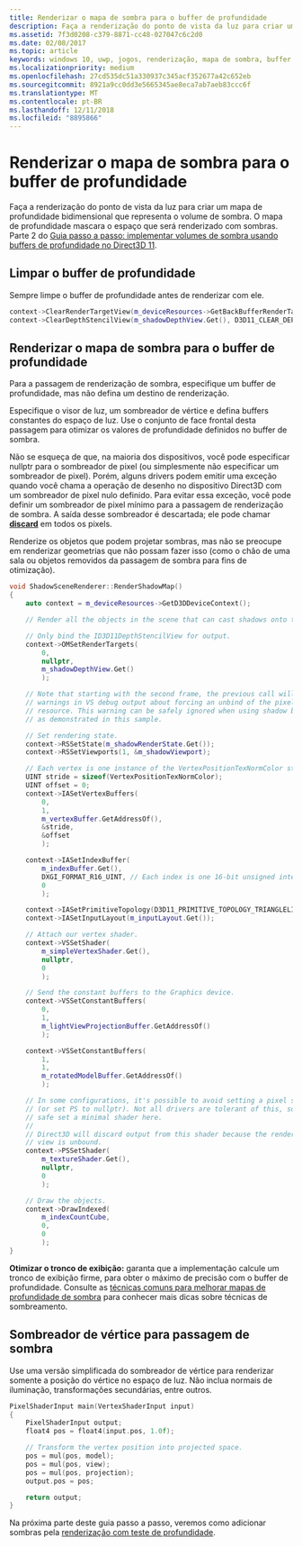 ```yaml
---
title: Renderizar o mapa de sombra para o buffer de profundidade
description: Faça a renderização do ponto de vista da luz para criar um mapa de profundidade bidimensional que representa o volume de sombra.
ms.assetid: 7f3d0208-c379-8871-cc48-027047c6c2d0
ms.date: 02/08/2017
ms.topic: article
keywords: windows 10, uwp, jogos, renderização, mapa de sombra, buffer de profundidade, direct3d
ms.localizationpriority: medium
ms.openlocfilehash: 27cd535dc51a330937c345acf352677a42c652eb
ms.sourcegitcommit: 8921a9cc0dd3e5665345ae8eca7ab7aeb83ccc6f
ms.translationtype: MT
ms.contentlocale: pt-BR
ms.lasthandoff: 12/11/2018
ms.locfileid: "8895866"
---
```

# <a name="render-the-shadow-map-to-the-depth-buffer"></a>Renderizar o mapa de sombra para o buffer de profundidade




Faça a renderização do ponto de vista da luz para criar um mapa de profundidade bidimensional que representa o volume de sombra. O mapa de profundidade mascara o espaço que será renderizado com sombras. Parte 2 do [Guia passo a passo: implementar volumes de sombra usando buffers de profundidade no Direct3D 11](implementing-depth-buffers-for-shadow-mapping.md).

## <a name="clear-the-depth-buffer"></a>Limpar o buffer de profundidade


Sempre limpe o buffer de profundidade antes de renderizar com ele.

```cpp
context->ClearRenderTargetView(m_deviceResources->GetBackBufferRenderTargetView(), DirectX::Colors::CornflowerBlue);
context->ClearDepthStencilView(m_shadowDepthView.Get(), D3D11_CLEAR_DEPTH | D3D11_CLEAR_STENCIL, 1.0f, 0);
```

## <a name="render-the-shadow-map-to-the-depth-buffer"></a>Renderizar o mapa de sombra para o buffer de profundidade


Para a passagem de renderização de sombra, especifique um buffer de profundidade, mas não defina um destino de renderização.

Especifique o visor de luz, um sombreador de vértice e defina buffers constantes do espaço de luz. Use o conjunto de face frontal desta passagem para otimizar os valores de profundidade definidos no buffer de sombra.

Não se esqueça de que, na maioria dos dispositivos, você pode especificar nullptr para o sombreador de pixel (ou simplesmente não especificar um sombreador de pixel). Porém, alguns drivers podem emitir uma exceção quando você chama a operação de desenho no dispositivo Direct3D com um sombreador de pixel nulo definido. Para evitar essa exceção, você pode definir um sombreador de pixel mínimo para a passagem de renderização de sombra. A saída desse sombreador é descartada; ele pode chamar [**discard**](https://msdn.microsoft.com/library/windows/desktop/bb943995) em todos os pixels.

Renderize os objetos que podem projetar sombras, mas não se preocupe em renderizar geometrias que não possam fazer isso (como o chão de uma sala ou objetos removidos da passagem de sombra para fins de otimização).

```cpp
void ShadowSceneRenderer::RenderShadowMap()
{
    auto context = m_deviceResources->GetD3DDeviceContext();

    // Render all the objects in the scene that can cast shadows onto themselves or onto other objects.

    // Only bind the ID3D11DepthStencilView for output.
    context->OMSetRenderTargets(
        0,
        nullptr,
        m_shadowDepthView.Get()
        );

    // Note that starting with the second frame, the previous call will display
    // warnings in VS debug output about forcing an unbind of the pixel shader
    // resource. This warning can be safely ignored when using shadow buffers
    // as demonstrated in this sample.

    // Set rendering state.
    context->RSSetState(m_shadowRenderState.Get());
    context->RSSetViewports(1, &m_shadowViewport);

    // Each vertex is one instance of the VertexPositionTexNormColor struct.
    UINT stride = sizeof(VertexPositionTexNormColor);
    UINT offset = 0;
    context->IASetVertexBuffers(
        0,
        1,
        m_vertexBuffer.GetAddressOf(),
        &stride,
        &offset
        );

    context->IASetIndexBuffer(
        m_indexBuffer.Get(),
        DXGI_FORMAT_R16_UINT, // Each index is one 16-bit unsigned integer (short).
        0
        );

    context->IASetPrimitiveTopology(D3D11_PRIMITIVE_TOPOLOGY_TRIANGLELIST);
    context->IASetInputLayout(m_inputLayout.Get());

    // Attach our vertex shader.
    context->VSSetShader(
        m_simpleVertexShader.Get(),
        nullptr,
        0
        );

    // Send the constant buffers to the Graphics device.
    context->VSSetConstantBuffers(
        0,
        1,
        m_lightViewProjectionBuffer.GetAddressOf()
        );

    context->VSSetConstantBuffers(
        1,
        1,
        m_rotatedModelBuffer.GetAddressOf()
        );

    // In some configurations, it's possible to avoid setting a pixel shader
    // (or set PS to nullptr). Not all drivers are tolerant of this, so to be
    // safe set a minimal shader here.
    //
    // Direct3D will discard output from this shader because the render target
    // view is unbound.
    context->PSSetShader(
        m_textureShader.Get(),
        nullptr,
        0
        );

    // Draw the objects.
    context->DrawIndexed(
        m_indexCountCube,
        0,
        0
        );
}
```

**Otimizar o tronco de exibição:** garanta que a implementação calcule um tronco de exibição firme, para obter o máximo de precisão com o buffer de profundidade. Consulte as [técnicas comuns para melhorar mapas de profundidade de sombra](https://msdn.microsoft.com/library/windows/desktop/ee416324) para conhecer mais dicas sobre técnicas de sombreamento.

## <a name="vertex-shader-for-shadow-pass"></a>Sombreador de vértice para passagem de sombra


Use uma versão simplificada do sombreador de vértice para renderizar somente a posição do vértice no espaço de luz. Não inclua normais de iluminação, transformações secundárias, entre outros.

```cpp
PixelShaderInput main(VertexShaderInput input)
{
    PixelShaderInput output;
    float4 pos = float4(input.pos, 1.0f);

    // Transform the vertex position into projected space.
    pos = mul(pos, model);
    pos = mul(pos, view);
    pos = mul(pos, projection);
    output.pos = pos;

    return output;
}
```

Na próxima parte deste guia passo a passo, veremos como adicionar sombras pela [renderização com teste de profundidade](render-the-scene-with-depth-testing.md).

 

 




